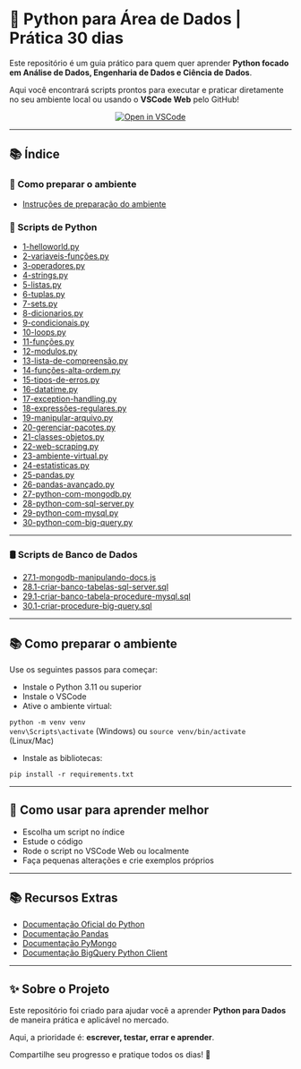# 🐍 Python para Área de Dados | Prática 30 dias 

Este repositório é um guia prático para quem quer aprender **Python focado em Análise de Dados, Engenharia de Dados e Ciência de Dados**.

Aqui você encontrará scripts prontos para executar e praticar diretamente no seu ambiente local ou usando o **VSCode Web** pelo GitHub!

<p align="center">
  <a href="https://vscode.dev/github/fabiomarcolia/python-para-dados">
    <img src="https://img.shields.io/badge/Open%20in-VSCode%20Web-007ACC?style=for-the-badge&logo=visualstudiocode" alt="Open in VSCode" />
  </a>
</p>

---

## 📚 Índice

### 🚀 Como preparar o ambiente
- [Instruções de preparação do ambiente](#-como-preparar-o-ambiente)

### 🐍 Scripts de Python

- [1-helloworld.py](https://github.com/fabiomarcolia/python-para-dados/blob/main/30-dias-aprendendo-python/scripts/1-helloworld.py)
- [2-variaveis-funções.py](https://github.com/fabiomarcolia/python-para-dados/blob/main/30-dias-aprendendo-python/scripts/2-variaveis-funções.py)
- [3-operadores.py](https://github.com/fabiomarcolia/python-para-dados/blob/main/30-dias-aprendendo-python/scripts/3-operadores.py)
- [4-strings.py](https://github.com/fabiomarcolia/python-para-dados/blob/main/30-dias-aprendendo-python/scripts/4-strings.py)
- [5-listas.py](https://github.com/fabiomarcolia/python-para-dados/blob/main/30-dias-aprendendo-python/scripts/5-listas.py)
- [6-tuplas.py](https://github.com/fabiomarcolia/python-para-dados/blob/main/30-dias-aprendendo-python/scripts/6-tuplas.py)
- [7-sets.py](https://github.com/fabiomarcolia/python-para-dados/blob/main/30-dias-aprendendo-python/scripts/7-sets.py)
- [8-dicionarios.py](https://github.com/fabiomarcolia/python-para-dados/blob/main/30-dias-aprendendo-python/scripts/8-dicionarios.py)
- [9-condicionais.py](https://github.com/fabiomarcolia/python-para-dados/blob/main/30-dias-aprendendo-python/scripts/9-condicionais.py)
- [10-loops.py](https://github.com/fabiomarcolia/python-para-dados/blob/main/30-dias-aprendendo-python/scripts/10-loops.py)
- [11-funções.py](https://github.com/fabiomarcolia/python-para-dados/blob/main/30-dias-aprendendo-python/scripts/11-funções.py)
- [12-modulos.py](https://github.com/fabiomarcolia/python-para-dados/blob/main/30-dias-aprendendo-python/scripts/12-modulos.py)
- [13-lista-de-compreensão.py](https://github.com/fabiomarcolia/python-para-dados/blob/main/30-dias-aprendendo-python/scripts/13-lista-de-compreensão.py)
- [14-funções-alta-ordem.py](https://github.com/fabiomarcolia/python-para-dados/blob/main/30-dias-aprendendo-python/scripts/14-funções-alta-ordem.py)
- [15-tipos-de-erros.py](https://github.com/fabiomarcolia/python-para-dados/blob/main/30-dias-aprendendo-python/scripts/15-tipos-de-erros.py)
- [16-datatime.py](https://github.com/fabiomarcolia/python-para-dados/blob/main/30-dias-aprendendo-python/scripts/16-datatime.py)
- [17-exception-handling.py](https://github.com/fabiomarcolia/python-para-dados/blob/main/30-dias-aprendendo-python/scripts/17-exception-handling.py)
- [18-expressões-regulares.py](https://github.com/fabiomarcolia/python-para-dados/blob/main/30-dias-aprendendo-python/scripts/18-expressões-regulares.py)
- [19-manipular-arquivo.py](https://github.com/fabiomarcolia/python-para-dados/blob/main/30-dias-aprendendo-python/scripts/19-manipular-arquivo.py)
- [20-gerenciar-pacotes.py](https://github.com/fabiomarcolia/python-para-dados/blob/main/30-dias-aprendendo-python/scripts/20-gerenciar-pacotes.py)
- [21-classes-objetos.py](https://github.com/fabiomarcolia/python-para-dados/blob/main/30-dias-aprendendo-python/scripts/21-classes-objetos.py)
- [22-web-scraping.py](https://github.com/fabiomarcolia/python-para-dados/blob/main/30-dias-aprendendo-python/scripts/22-web-scraping.py)
- [23-ambiente-virtual.py](https://github.com/fabiomarcolia/python-para-dados/blob/main/30-dias-aprendendo-python/scripts/23-ambiente-virtual.py)
- [24-estatisticas.py](https://github.com/fabiomarcolia/python-para-dados/blob/main/30-dias-aprendendo-python/scripts/24-estatisticas.py)
- [25-pandas.py](https://github.com/fabiomarcolia/python-para-dados/blob/main/30-dias-aprendendo-python/scripts/25-pandas.py)
- [26-pandas-avançado.py](https://github.com/fabiomarcolia/python-para-dados/blob/main/30-dias-aprendendo-python/scripts/26-pandas-avançado.py)
- [27-python-com-mongodb.py](https://github.com/fabiomarcolia/python-para-dados/blob/main/30-dias-aprendendo-python/scripts/27-python-com-mongodb.py)
- [28-python-com-sql-server.py](https://github.com/fabiomarcolia/python-para-dados/blob/main/30-dias-aprendendo-python/scripts/28-python-com-sql-server.py)
- [29-python-com-mysql.py](https://github.com/fabiomarcolia/python-para-dados/blob/main/30-dias-aprendendo-python/scripts/29-python-com-mysql.py)
- [30-python-com-big-query.py](https://github.com/fabiomarcolia/python-para-dados/blob/main/30-dias-aprendendo-python/scripts/30-python-com-big-query.py)

---

### 🛢️ Scripts de Banco de Dados

- [27.1-mongodb-manipulando-docs.js](https://github.com/fabiomarcolia/python-para-dados/blob/main/30-dias-aprendendo-python/scripts/27.1-mongodb-manipulando-docs.js)
- [28.1-criar-banco-tabelas-sql-server.sql](https://github.com/fabiomarcolia/python-para-dados/blob/main/30-dias-aprendendo-python/scripts/28.1-criar-banco-tabelas-sql-server.sql)
- [29.1-criar-banco-tabela-procedure-mysql.sql](https://github.com/fabiomarcolia/python-para-dados/blob/main/30-dias-aprendendo-python/scripts/29.1-criar-banco-tabela-procedure-mysql.sql)
- [30.1-criar-procedure-big-query.sql](https://github.com/fabiomarcolia/python-para-dados/blob/main/30-dias-aprendendo-python/scripts/30.1-criar-procedure-big-query.sql)

---

## 📚 Como preparar o ambiente

Use os seguintes passos para começar:

- Instale o Python 3.11 ou superior
- Instale o VSCode
- Ative o ambiente virtual:

`python -m venv venv`  
`venv\Scripts\activate` (Windows) ou `source venv/bin/activate` (Linux/Mac)

- Instale as bibliotecas:

`pip install -r requirements.txt`

---

## 🧠 Como usar para aprender melhor

- Escolha um script no índice
- Estude o código
- Rode o script no VSCode Web ou localmente
- Faça pequenas alterações e crie exemplos próprios

---

## 📚 Recursos Extras

- [Documentação Oficial do Python](https://docs.python.org/3/)
- [Documentação Pandas](https://pandas.pydata.org/docs/)
- [Documentação PyMongo](https://pymongo.readthedocs.io/)
- [Documentação BigQuery Python Client](https://cloud.google.com/python/docs/reference/bigquery/latest)

---

## ✨ Sobre o Projeto

Este repositório foi criado para ajudar você a aprender **Python para Dados** de maneira prática e aplicável no mercado.

Aqui, a prioridade é: **escrever, testar, errar e aprender**.

Compartilhe seu progresso e pratique todos os dias! 🚀

